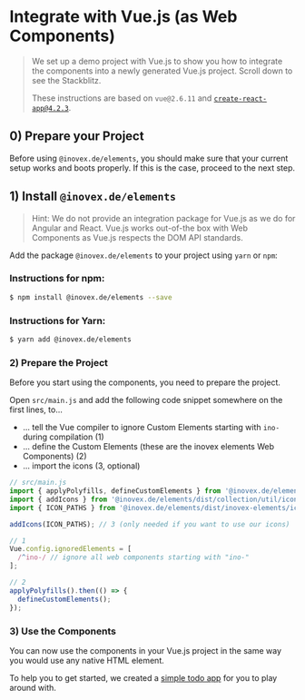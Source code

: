 # Integrate with Vue.js (as Web Components)

> We set up a demo project with Vue.js to show you how to integrate the components into a newly generated Vue.js
> project. Scroll down to see the Stackblitz.
>
> These instructions are based on `vue@2.6.11` and [`create-react-app@4.2.3`](https://cli.vuejs.org/).

## 0) Prepare your Project

Before using `@inovex.de/elements`, you should make sure that your current setup works and boots properly.
If this is the case, proceed to the next step.

## 1) Install `@inovex.de/elements`

> Hint: We do not provide an integration package for Vue.js as we do for Angular and React.
> Vue.js works out-of-the box with Web Components as Vue.js respects the DOM API standards.

Add the package `@inovex.de/elements` to your project using `yarn` or `npm`:

### Instructions for npm:

```sh
$ npm install @inovex.de/elements --save
```

### Instructions for Yarn:

```sh
$ yarn add @inovex.de/elements
```

### 2) Prepare the Project

Before you start using the components, you need to prepare the project.

Open `src/main.js` and add the following code snippet somewhere on the first lines, to...

- ... tell the Vue compiler to ignore Custom Elements starting with `ino-` during compilation (1)
- ... define the Custom Elements (these are the inovex elements Web Components) (2)
- ... import the icons (3, optional)

```js
// src/main.js
import { applyPolyfills, defineCustomElements } from '@inovex.de/elements/dist/loader';
import { addIcons } from '@inovex.de/elements/dist/collection/util/icons';
import { ICON_PATHS } from '@inovex.de/elements/dist/inovex-elements/icon-assets/SVG/index.esm.js';

addIcons(ICON_PATHS); // 3 (only needed if you want to use our icons)

// 1
Vue.config.ignoredElements = [
  /^ino-/ // ignore all web components starting with "ino-"
];

// 2
applyPolyfills().then(() => {
  defineCustomElements();
});
```

### 3) Use the Components

You can now use the components in your Vue.js project in the same way you would use any native HTML element.

To help you to get started, we created a [simple todo app](https://stackblitz.com/edit/ino-elements-vue-example?embed=1&file=index.js) for you to play around with.